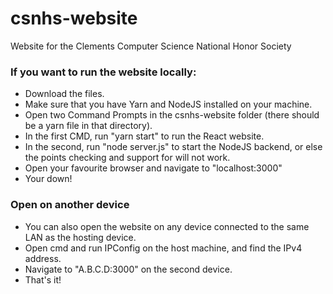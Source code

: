 # csnhs-website
Website for the Clements Computer Science National Honor Society

### If you want to run the website locally: ###

* Download the files.
* Make sure that you have Yarn and NodeJS installed on your machine.
* Open two Command Prompts in the csnhs-website folder (there should be a yarn file in that directory).
* In the first CMD, run "yarn start" to run the React website.
* In the second, run "node server.js" to start the NodeJS backend, or else the points checking and support for will not work.
* Open your favourite browser and navigate to "localhost:3000"
* Your down!

### Open on another device ###
* You can also open the website on any device connected to the same LAN as the hosting device.
* Open cmd and run IPConfig on the host machine, and find the IPv4 address.
* Navigate to "A.B.C.D:3000" on the second device.
* That's it!
